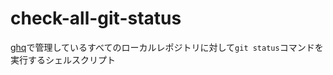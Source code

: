 # check-all-git-status
[ghq](https://github.com/x-motemen/ghq)で管理しているすべてのローカルレポジトリに対して`git status`コマンドを実行するシェルスクリプト
